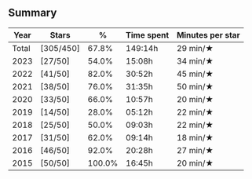 ## Summary
Year|Stars|%|Time spent|Minutes per star
-|-|-|-|-
Total|[305/450]|67.8%|149:14h|29 min/★
2023|[27/50]|54.0%|15:08h|34 min/★
2022|[41/50]|82.0%|30:52h|45 min/★
2021|[38/50]|76.0%|31:35h|50 min/★
2020|[33/50]|66.0%|10:57h|20 min/★
2019|[14/50]|28.0%|05:12h|22 min/★
2018|[25/50]|50.0%|09:03h|22 min/★
2017|[31/50]|62.0%|09:14h|18 min/★
2016|[46/50]|92.0%|20:28h|27 min/★
2015|[50/50]|100.0%|16:45h|20 min/★
